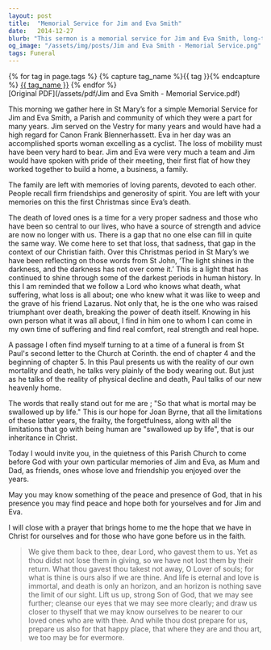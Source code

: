 ```yaml
---
layout: post
title:  "Memorial Service for Jim and Eva Smith"
date:   2014-12-27
blurb: "This sermon is a memorial service for Jim and Eva Smith, long-time members of the parish. It reflects on their contributions to the community and their devotion to each other. The sermon also discusses the grief of loss and the Christian faith's perspective on death and eternal life."
og_image: "/assets/img/posts/Jim and Eva Smith - Memorial Service.png"
tags: Funeral
---    
```

<div class="tag-pills">
  {% for tag in page.tags %}
    {% capture tag_name %}{{ tag }}{% endcapture %}
    <a href="{{ site.baseurl }}/tag/{{ tag_name | slugify }}" class="tag-pill">{{ tag_name }}</a>
  {% endfor %}
</div>
[Original PDF](/assets/pdf/Jim and Eva Smith - Memorial Service.pdf)

This morning we gather here in St Mary’s for a simple Memorial Service for Jim and Eva Smith, a Parish and community of which they were a part for many years. Jim served on the Vestry for many years and would have had a high regard for Canon Frank Blennerhassett. Eva in her day was an accomplished sports woman excelling as a cyclist. The loss of mobility must have been very hard to bear. Jim and Eva were very much a team and Jim would have spoken with pride of their meeting, their first flat of how they worked together to build a home, a business, a family.

The family are left with memories of loving parents, devoted to each other. People recall firm friendships and generosity of spirit. You are left with your memories on this the first Christmas since Eva’s death.

The death of loved ones is a time for a very proper sadness and those who have been so central to our lives, who have a source of strength and advice are now no longer with us. There is a gap that no one else can fill in quite the same way. We come here to set that loss, that sadness, that gap in the context of our Christian faith. Over this Christmas period in St Mary’s we have been reflecting on those words from St John, ‘The light shines in the darkness, and the darkness has not over come it.’ This is a light that has continued to shine through some of the darkest periods in human history. In this I am reminded that we follow a Lord who knows what death, what suffering, what loss is all about; one who knew what it was like to weep and the grave of his friend Lazarus. Not only that, he is the one who was raised triumphant over death, breaking the power of death itself. Knowing in his own person what it was all about, I find in him one to whom I can come in my own time of suffering and find real comfort, real strength and real hope.

A passage I often find myself turning to at a time of a funeral is from St Paul's second letter to the Church at Corinth. the end of chapter 4 and the beginning of chapter 5. In this Paul presents us with the reality of our own mortality and death, he talks very plainly of the body wearing out. But just as he talks of the reality of physical decline and death, Paul talks of our new heavenly home.

The words that really stand out for me are ; "So that what is mortal may be swallowed up by life." This is our hope for Joan Byrne, that all the limitations of these latter years, the frailty, the forgetfulness, along with all the limitations that go with being human are "swallowed up by life", that is our inheritance in Christ.

Today I would invite you, in the quietness of this Parish Church to come before God with your own particular memories of Jim and Eva, as Mum and Dad, as friends, ones whose love and friendship you enjoyed over the years.

May you may know something of the peace and presence of God, that in his presence you may find peace and hope both for yourselves and for Jim and Eva.

I will close with a prayer that brings home to me the hope that we have in Christ for ourselves and for those who have gone before us in the faith.

> We give them back to thee, dear Lord, who gavest them to us. Yet as thou didst not lose them in giving, so we have not lost them by their return. What thou gavest thou takest not away, O Lover of souls; for what is thine is ours also if we are thine. And life is eternal and love is immortal, and death is only an horizon, and an horizon is nothing save the limit of our sight. Lift us up, strong Son of God, that we may see further; cleanse our eyes that we may see more clearly; and draw us closer to thyself that we may know ourselves to be nearer to our loved ones who are with thee. And while thou dost prepare for us, prepare us also for that happy place, that where they are and thou art, we too may be for evermore.
